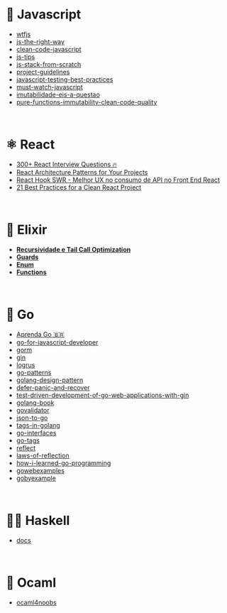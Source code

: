 # 💛 Javascript
- [wtfjs](https://github.com/denysdovhan/wtfjs)
- [js-the-right-way](https://github.com/braziljs/js-the-right-way)
- [clean-code-javascript](https://github.com/ryanmcdermott/clean-code-javascript)
- [js-tips](https://github.com/loverajoel/jstips)
- [js-stack-from-scratch](https://github.com/verekia/js-stack-from-scratch)
- [project-guidelines](https://github.com/elsewhencode/project-guidelines)
- [javascript-testing-best-practices](https://github.com/goldbergyoni/javascript-testing-best-practices)
- [must-watch-javascript](https://github.com/AllThingsSmitty/must-watch-javascript)
- [imutabilidade-eis-a-questao](https://medium.com/opensanca/imutabilidade-eis-a-quest%C3%A3o-507fde8c6686)
- [pure-functions-immutability-clean-code-quality](https://blog.codecasts.com.br/pure-finctions-immutability-clean-code-quality-31825b0d7516)

<br/>

# ⚛ React
- [300+ React Interview Questions 🔥](https://dev.to/aviyel/300-react-interview-questions-4dag)
- [React Architecture Patterns for Your Projects](https://medium.com/stackanatomy/react-architecture-patterns-for-your-projects-6f495448f04bg)
- [React Hook SWR - Melhor UX no consumo de API no Front End React](https://blog.rocketseat.com.br/react-hook-swr-melhor-ux-no-consumo-de-api-no-front-end-react/)
- [21 Best Practices for a Clean React Project](https://betterprogramming.pub/21-best-practices-for-a-clean-react-project-df788a682fb)

<br/>

# 🍹 Elixir 
- [**Recursividade e Tail Call Optimization**](https://www.notion.so/Recursividade-e-Tail-Call-Optimization-79f2a8103b174d6db58d8bea19546c0d)
- [**Guards**](https://hexdocs.pm/elixir/guards.html)
- [**Enum**](https://hexdocs.pm/elixir/1.12/Enum.html)
- [**Functions**](https://elixirschool.com/en/lessons/basics/functions/)

<br/>

# 🦔 Go 
- [Aprenda Go 🇧🇷](https://www.youtube.com/watch?v=WiGU_ZB-u0w&list=PLCKpcjBB_VlBsxJ9IseNxFllf-UFEXOdg&ab_channel=AprendaGo)
- [go-for-javascript-developer](https://github.com/pazams/go-for-javascript-developers)
- [gorm](https://github.com/jinzhu/gorm)
- [gin](https://github.com/gin-gonic/gin)
- [logrus](https://github.com/sirupsen/logrus)
- [go-patterns](https://github.com/tmrts/go-patterns)
- [golang-design-pattern](https://github.com/senghoo/golang-design-pattern)
- [defer-panic-and-recover](https://go.dev/blog/defer-panic-and-recover)
- [test-driven-development-of-go-web-applications-with-gin](https://semaphoreci.com/community/tutorials/test-driven-development-of-go-web-applications-with-gin)
- [golang-book](https://www.golang-book.com/books/intro/10)
- [govalidator](https://github.com/asaskevich/govalidator)
- [json-to-go](https://mholt.github.io/json-to-go/)
- [tags-in-golang](https://medium.com/golangspec/tags-in-golang-3e5db0b8ef3e)
- [go-interfaces](https://sweetohm.net/article/go-interfaces.en.html)
- [go-tags](https://flaviocopes.com/go-tags/)
- [reflect](https://pkg.go.dev/reflect)
- [laws-of-reflection](https://go.dev/blog/laws-of-reflection)
- [how-i-learned-go-programming](https://dev.to/codehakase/how-i-learned-go-programming)
- [gowebexamples](https://gowebexamples.com/)
- [gobyexample](https://gobyexample.com/)

<br/>

# 👨‍💻 Haskell 
- [docs](https://www.haskell.org/documentation/)

<br/>

# 🐫 Ocaml
- [ocaml4noobs](https://github.com/Camilotk/ocaml4noobs)
